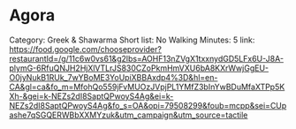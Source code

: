 # Agora

Category: Greek & Shawarma
Short list: No
Walking Minutes: 5
link: https://food.google.com/chooseprovider?restaurantId=/g/11c6w0vs61&g2lbs=AOHF13nZVgX1txxnydGD5LFx6U-J8A-plymG-6RfuQNJH2HjXlVTLrJS830CZoPkmHmVXU6bA8KXrWwjGgEU-O0jyNukB1RUk_7wYBoME3YoUpiXBBAxdp4%3D&hl=en-CA&gl=ca&fo_m=MfohQo559jFvMUOzJVpjPL1YMfZ3bInYwBDuMfaXTPp5KXh-&gei=k-NEZs2dI8SaptQPwoyS4Ag&ei=k-NEZs2dI8SaptQPwoyS4Ag&fo_s=OA&opi=79508299&foub=mcpp&sei=CUpashe7qSGQERWBbXXMYzuk&utm_campaign&utm_source=tactile